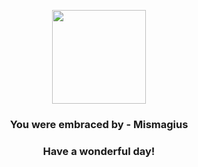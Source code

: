 <p align="center">
    <img src="https://raw.githubusercontent.com/PokeAPI/sprites/master/sprites/pokemon/429.png" width="150" height="150">
</p>
<h3 align="center">You were embraced by - <b>Mismagius</b></h3>
<h3 align="center">Have a wonderful day!</h3>
